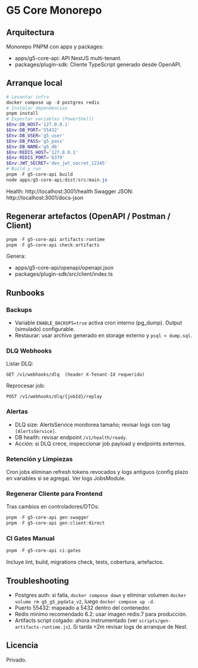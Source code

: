 # G5 Core Monorepo

## Arquitectura
Monorepo PNPM con apps y packages:
- apps/g5-core-api: API NestJS multi-tenant.
- packages/plugin-sdk: Cliente TypeScript generado desde OpenAPI.

## Arranque local
```powershell
# Levantar infra
docker compose up -d postgres redis
# Instalar dependencias
pnpm install
# Exportar variables (PowerShell)
$Env:DB_HOST='127.0.0.1'
$Env:DB_PORT='55432'
$Env:DB_USER='g5_user'
$Env:DB_PASS='g5_pass'
$Env:DB_NAME='g5_db'
$Env:REDIS_HOST='127.0.0.1'
$Env:REDIS_PORT='6379'
$Env:JWT_SECRET='dev_jwt_secret_12345'
# Build y run
pnpm -F g5-core-api build
node apps/g5-core-api/dist/src/main.js
```
Health: http://localhost:3001/health
Swagger JSON: http://localhost:3001/docs-json

## Regenerar artefactos (OpenAPI / Postman / Client)
```powershell
pnpm -F g5-core-api artifacts:runtime
pnpm -F g5-core-api check:artifacts
```
Genera:
- apps/g5-core-api/openapi/openapi.json
- packages/plugin-sdk/src/client/index.ts

## Runbooks
### Backups
- Variable `ENABLE_BACKUPS=true` activa cron interno (pg_dump). Output (simulado) configurable.
- Restaurar: usar archivo generado en storage externo y `psql < dump.sql`.

### DLQ Webhooks
Listar DLQ:
```
GET /v1/webhooks/dlq  (header X-Tenant-Id requerido)
```
Reprocesar job:
```
POST /v1/webhooks/dlq/{jobId}/replay
```

### Alertas
- DLQ size: AlertsService monitorea tamaño; revisar logs con tag `[AlertsService]`.
- DB health: revisar endpoint `/v1/health/ready`.
- Acción: si DLQ crece, inspeccionar job payload y endpoints externos.

### Retención y Limpiezas
Cron jobs eliminan refresh tokens revocados y logs antiguos (config plazo en variables si se agrega). Ver logs JobsModule.

### Regenerar Cliente para Frontend
Tras cambios en controladores/DTOs:
```powershell
pnpm -F g5-core-api gen:swagger
pnpm -F g5-core-api gen:client:direct
```

### CI Gates Manual
```powershell
pnpm -F g5-core-api ci:gates
```
Incluye lint, build, migrations check, tests, cobertura, artefactos.

## Troubleshooting
- Postgres auth: si falla, `docker compose down` y eliminar volumen `docker volume rm g5_g5_pgdata_v2`, luego `docker compose up -d`.
- Puerto 55432: mapeado a 5432 dentro del contenedor.
- Redis mínimo recomendado 6.2: usar imagen redis:7 para producción.
- Artifacts script colgado: ahora instrumentado (ver `scripts/gen-artifacts-runtime.js`). Si tarda >2m revisar logs de arranque de Nest.

## Licencia
Privado.
